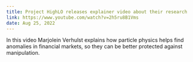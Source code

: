 ```yaml
---
title: Project HighLO releases explainer video about their research
link: https://www.youtube.com/watch?v=2h5ru8B1Vms
date: Aug 25, 2022
---
```

In this video Marjolein Verhulst explains how particle physics helps find anomalies in financial markets, so they can be better protected against manipulation.
